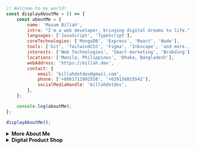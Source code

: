   
```javascript                                                                                                          
// Welcome to my world!                                                          
const displayAboutMe = () => {
    const aboutMe = {
        name: 'Masum Billah',
        intro: "I'm a web developer, bringing digital dreams to life.",
        languages: ['JavaScript', 'TypeScript'],
        coreTechnologies: ['MongoDB', 'Express', 'React', 'Node'],
        tools: ['Git', 'TailwindCSS', 'Figma', 'Inkscape', 'and more...'],
        interests: ['Web Technologies', 'Smart marketing', 'Brabding'],
        locations: ['Manila, Philippines', 'Dhaka, Bangladesh'],
        webAddress: 'https://billah.dev',
        contact: {
            email: 'billahdotdev@gmail.com',
            phone: ['+8801711992558', '+639156015542'],
            socialMediaHandle: 'billahdotdev',
        },
    };

    console.log(aboutMe);
};

displayAboutMe();    

```


<details> 
<summary><strong>More About Me</strong></summary>                                        

<pre>
🙂 My Story:      
I’m deeply passionate about JavaScript and modern web technologies. Before the pandemic, I was navigating the ups and downs of entrepreneurship in the clothing industry through my venture, DhakaTeez. As the person behind the scenes—handling everything from sales to strategy—I learned valuable lessons about persistence, creativity, and real-world problem solving.

When the pandemic hit, it gave me a chance to align my passion with my work. That’s when I fully committed to web development—bringing both technical skills and business insight to the table. Today, I wear two hats: helping grow DhakaTeez and offering tailored web development services to individuals and businesses looking to grow online.

If you’re looking for someone who understands both code and commerce—I’d love to help.  

👩‍💻 I Speak:
English, Bangla(Native), Taglish, and of course JavaScript!           

🎓 Credentials:
I'm a Bangladesh University of Engineering and Technology (BUET) certified full-stack web developer   
on a journey of modern web mastery at the University of Helsinki.    
</pre>
</details>    


<details> 
<summary><strong>Digital Product Shop</strong></summary> 

<img src="https://images.unsplash.com/photo-1521737604893-d14cc237f11d?auto=format&fit=crop&w=1350&q=80" alt="Creative Workspace" style="width: 100%; border-radius: 12px; margin-bottom: 1rem;">

### 👋 Hey, I’m Masum Billah— a Web developer & digital creator.

I build simple, focused digital products to help developers, freelancers, and creators save time and ship faster.  Alongside that, I write real-life problem-solving guides for people looking to take action and improve their work or life.

---

### ⏳ Coming Soon Landing Page Template
<div style="border: 1px solid #ddd; border-radius: 12px; padding: 16px; margin-bottom: 16px;">
  <p>A clean, responsive landing page template for announcing new products or launches.</p>
  <p><strong>Tech:</strong> HTML, Tailwind CSS</p>
  <p><strong>Price:</strong> $10</p>
  <a href="https://billahdotdev.gumroad.com/l/coming-soon-landing-page-template" style="text-decoration: none;">
    <img src="https://img.shields.io/badge/View%20Template-Gumroad-orange?style=for-the-badge&logo=gumroad" alt="Buy on Gumroad">
  </a>
</div>

---

### 👨‍💻 Hacker-Vibe Personal Site Template (React + Vite)
<div style="border: 1px solid #ddd; border-radius: 12px; padding: 16px; margin-bottom: 16px;">
  <p>A dark-themed personal site template with a hacker aesthetic. Built for developers who want to stand out.</p>
  <p><strong>Tech:</strong> React + Vite + Tailwind CSS</p>
  <p><strong>Price:</strong> $15</p>
  <a href="https://billahdotdev.gumroad.com/l/hacker-terminal-website" style="text-decoration: none;">
    <img src="https://img.shields.io/badge/View%20Template-Gumroad-teal?style=for-the-badge&logo=gumroad" alt="Buy Now">
  </a>
</div>

---

### ✏️ Simple Line SVG Icon Pack (60+ Icons)
<div style="border: 1px solid #ddd; border-radius: 12px; padding: 16px; margin-bottom: 16px;">
  <p>Minimal SVG icons you can drop into any project — simple, scalable, and customizable.</p>
  <p><strong>Includes:</strong> 60+ icons in SVG format</p>
  <p><strong>Price:</strong> $1</p>
  <a href="https://billahdotdev.gumroad.com/l/simple-line-svg-icons" style="text-decoration: none;">
    <img src="https://img.shields.io/badge/Get%20SVGs-Gumroad-success?style=for-the-badge&logo=svg" alt="Download Icons">
  </a>
</div>

---

### 💬 Need something custom?
<div style="border: 1px solid #ddd; border-radius: 12px; padding: 16px; text-align: center;">
  <p>Looking for a custom landing page, personal website, or a real-life problem-solving guide?</p>
  <a href="https://wa.me/+8801713401889?text=Hi%20Masum!%20I’m%20interested%20in%20a%20custom%20digital%20project." style="text-decoration: none;">
    <img src="https://img.shields.io/badge/Chat%20on-WhatsApp-brightgreen?style=for-the-badge&logo=whatsapp" alt="WhatsApp Chat">
  </a>
</div>

---

### Explore More or Purchase at  
**[My Gumroad Store](https://gumroad.billah.dev)** – where I sell my creations.

### Want to Learn More About Me?  
**[MASUM BILLAH](https://billah.dev)** – Developer • Digital Creator

